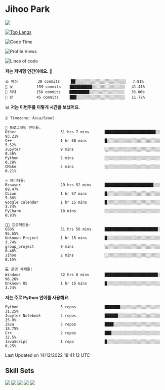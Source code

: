 # Jihoo Park
<!--![mazandi profile](http://mazandi.herokuapp.com/api?handle=wlgn8648&theme=warm) -->

<a href="https://www.linkedin.com/in/parkjihoo/" target="_blank"><img src="https://img.shields.io/badge/linkedin-0A66C2?style=flat-square&logo=linkedin&logoColor=white"/></a>

[![Top Langs](https://github-readme-stats.vercel.app/api/top-langs/?username=park-jihoo&layout=compact)](https://github.com/anuraghazra/github-readme-stats)

<!--START_SECTION:waka-->
![Code Time](http://img.shields.io/badge/Code%20Time-85%20hrs%201%20min-blue)

![Profile Views](http://img.shields.io/badge/Profile%20Views-5-blue)

![Lines of code](https://img.shields.io/badge/%EC%A0%80%EB%8A%94%20%EC%97%AC%ED%83%9C%EA%B9%8C%EC%A7%80%20-867%20Thousand%20%EC%A4%84%EC%9D%98%20%EC%BD%94%EB%93%9C%EB%A5%BC%20%EC%9E%91%EC%84%B1%ED%96%88%EC%96%B4%EC%9A%94.-blue)

**저는 저녁형 인간이에요. 🦉** 

```text
🌞 아침         30 commits     ██░░░░░░░░░░░░░░░░░░░░░░░   7.81% 
🌆 낮　         159 commits    ██████████░░░░░░░░░░░░░░░   41.41% 
🌃 저녁         150 commits    █████████░░░░░░░░░░░░░░░░   39.06% 
🌙 밤　         45 commits     ███░░░░░░░░░░░░░░░░░░░░░░   11.72%

```


📊 **저는 이번주를 이렇게 시간을 보냈어요.** 

```text
⌚︎ Timezone: Asia/Seoul

💬 프로그래밍 언어들: 
Other                    31 hrs 7 mins       ███████████████████████░░   93.21% 
C++                      1 hr 50 mins        █░░░░░░░░░░░░░░░░░░░░░░░░   5.52% 
Jupyter                  9 mins              ░░░░░░░░░░░░░░░░░░░░░░░░░   0.46% 
Python                   5 mins              ░░░░░░░░░░░░░░░░░░░░░░░░░   0.28% 
CMake                    4 mins              ░░░░░░░░░░░░░░░░░░░░░░░░░   0.21%

🔥 에디터들: 
Browser                  29 hrs 52 mins      ██████████████████████░░░   89.47% 
CLion                    1 hr 57 mins        █░░░░░░░░░░░░░░░░░░░░░░░░   5.86% 
Google Calendar          1 hr 15 mins        █░░░░░░░░░░░░░░░░░░░░░░░░   3.74% 
PyCharm                  18 mins             ░░░░░░░░░░░░░░░░░░░░░░░░░   0.93%

🐱‍💻 프로젝트들: 
GSDS                     31 hrs 56 mins      ████████████████████████░   95.65% 
Unknown Project          1 hr 15 mins        █░░░░░░░░░░░░░░░░░░░░░░░░   3.74% 
group_project            9 mins              ░░░░░░░░░░░░░░░░░░░░░░░░░   0.46% 
Jihoo                    2 mins              ░░░░░░░░░░░░░░░░░░░░░░░░░   0.15%

💻 운영 체제들: 
Windows                  32 hrs 8 mins       ████████████████████████░   96.26% 
Unknown OS               1 hr 15 mins        █░░░░░░░░░░░░░░░░░░░░░░░░   3.74%

```

**저는 주로 Python 언어를 사용해요.** 

```text
Python                   5 repos             ███████░░░░░░░░░░░░░░░░░░   31.25% 
Jupyter Notebook         4 repos             ██████░░░░░░░░░░░░░░░░░░░   25.0% 
Java                     3 repos             ████░░░░░░░░░░░░░░░░░░░░░   18.75% 
C++                      2 repos             ███░░░░░░░░░░░░░░░░░░░░░░   12.5% 
JavaScript               1 repo              █░░░░░░░░░░░░░░░░░░░░░░░░   6.25%

```



 Last Updated on 14/12/2022 18:41:12 UTC
<!--END_SECTION:waka-->

## Skill Sets
<a><img src="https://img.shields.io/badge/tensorflow-FF6F00?style=flat-square&logo=tensorflow&logoColor=white"/></a>
<a><img src="https://img.shields.io/badge/mysql-4479A1?style=flat-square&logo=mysql&logoColor=white"/></a>
<a><img src="https://img.shields.io/badge/springboot-6DB33F?style=flat-square&logo=springboot&logoColor=white"/></a>
<a><img src="https://img.shields.io/badge/django-092E20?style=flat-square&logo=django&logoColor=white"/></a>
<a><img src="https://img.shields.io/badge/c++-00599C?style=flat-square&logo=c%2B%2B&logoColor=white"/></a>
<!--
**wlgn8648/wlgn8648** is a ✨ _special_ ✨ repository because its `README.md` (this file) appears on your GitHub profile.

Here are some ideas to get you started:

- 🔭 I’m currently working on ...
- 🌱 I’m currently learning ...
- 👯 I’m looking to collaborate on ...
- 🤔 I’m looking for help with ...
- 💬 Ask me about ...
- 📫 How to reach me: ...
- 😄 Pronouns: ...
- ⚡ Fun fact: ...
-->

